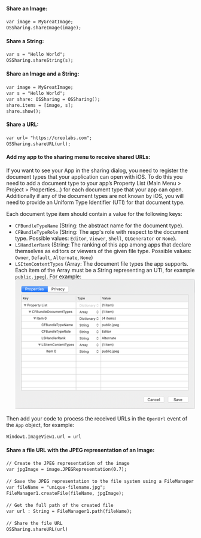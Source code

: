 #### Share an Image:
```
var image = MyGreatImage;
OSSharing.shareImage(image);
```

#### Share a String:
```
var s = "Hello World";
OSSharing.shareString(s);
```

#### Share an Image and a String:
```
var image = MyGreatImage;
var s = "Hello World";
var share: OSSharing = OSSharing();
share.items = [image, s];
share.show();
```

#### Share a URL:
```
var url= "https://creolabs.com";
OSSharing.shareURL(url);
```

#### Add my app to the sharing menu to receive shared URLs:
If you want to see your App in the sharing dialog, you need to register the document types that your application can open with iOS. To do this you need to add a document type to your app’s Property List (Main Menu > Project > Properties...) for each document type that your app can open. Additionally if any of the document types are not known by iOS, you will need to provide an Uniform Type Identifier (UTI) for that document type.

Each document type item should contain a value for the following keys:
- `CFBundleTypeName` (String: the abstract name for the document type).
- `CFBundleTypeRole` (String: The app's role with respect to the document type. Possible values: `Editor`, `Viewer`, `Shell`, `QLGenerator` or `None`).
- `LSHandlerRank` (String: The ranking of this app among apps that declare themselves as editors or viewers of the given file type. Possible values: `Owner`, `Default`, `Alternate`, `None`)
- `LSItemContentTypes` (Array: The document file types the app supports. Each item of the Array must be a String representing an UTI, for example `public.jpeg`). For example:
![Simple Alert](../images/examples/OSSharing-1.png)

Then add your code to process the received URLs in the `OpenUrl` event of the `App` object, for example:
```
Window1.ImageView1.url = url
```

#### Share a file URL with the JPEG representation of an Image:
```
// Create the JPEG representation of the image
var jpgImage = image.JPEGRepresentation(0.7);

// Save the JPEG representation to the file system using a FileManager
var fileName = "unique-filename.jpg";
FileManager1.createFile(fileName, jpgImage);

// Get the full path of the created file
var url : String = FileManager1.path(fileName);

// Share the file URL
OSSharing.shareURL(url)
```
